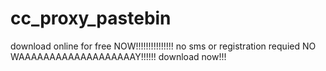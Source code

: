 # cc_proxy_pastebin
download online for free NOW!!!!!!!!!!!!!!! no sms or registration requied NO WAAAAAAAAAAAAAAAAAAAY!!!!!! download now!!!
